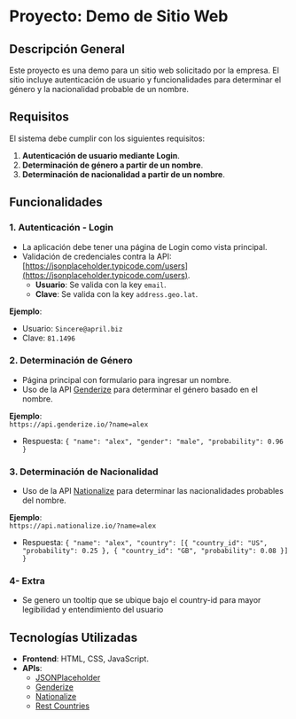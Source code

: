 # Proyecto: Demo de Sitio Web

## Descripción General

Este proyecto es una demo para un sitio web solicitado por la empresa. El sitio incluye autenticación de usuario y funcionalidades para determinar el género y la nacionalidad probable de un nombre.

## Requisitos

El sistema debe cumplir con los siguientes requisitos:

1. **Autenticación de usuario mediante Login**.
2. **Determinación de género a partir de un nombre**.
3. **Determinación de nacionalidad a partir de un nombre**.

## Funcionalidades

### 1. Autenticación - Login

- La aplicación debe tener una página de Login como vista principal.
- Validación de credenciales contra la API: [https://jsonplaceholder.typicode.com/users](https://jsonplaceholder.typicode.com/users).
  - **Usuario**: Se valida con la key `email`.
  - **Clave**: Se valida con la key `address.geo.lat`.

**Ejemplo**:

- Usuario: `Sincere@april.biz`
- Clave: `81.1496`

### 2. Determinación de Género

- Página principal con formulario para ingresar un nombre.
- Uso de la API [Genderize](https://genderize.io/) para determinar el género basado en el nombre.

**Ejemplo**:  
`https://api.genderize.io/?name=alex`

- Respuesta: `{ "name": "alex", "gender": "male", "probability": 0.96 }`

### 3. Determinación de Nacionalidad

- Uso de la API [Nationalize](https://nationalize.io/) para determinar las nacionalidades probables del nombre.

**Ejemplo**:  
`https://api.nationalize.io/?name=alex`

- Respuesta: `{ "name": "alex", "country": [{ "country_id": "US", "probability": 0.25 }, { "country_id": "GB", "probability": 0.08 }] }`

### 4- Extra
- Se genero un tooltip que se ubique bajo el country-id para mayor legibilidad y entendimiento del usuario

## Tecnologías Utilizadas

- **Frontend**: HTML, CSS, JavaScript.
- **APIs**:
  - [JSONPlaceholder](https://jsonplaceholder.typicode.com/)
  - [Genderize](https://genderize.io/)
  - [Nationalize](https://nationalize.io/)
  - [Rest Countries](https://restcountries.com/)
